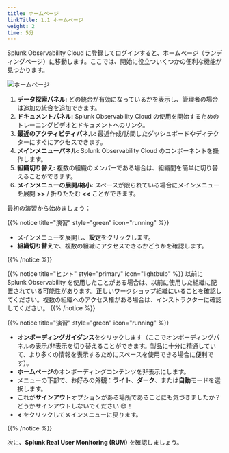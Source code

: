 ```yaml
---
title: ホームページ
linkTitle: 1.1 ホームページ
weight: 2
time: 5分
---
```


Splunk Observability Cloud に登録してログインすると、ホームページ（ランディングページ）に移動します。ここでは、開始に役立ついくつかの便利な機能が見つかります。

![ホームページ](../images/home-screen.png)

1. **データ探索パネル:** どの統合が有効になっているかを表示し、管理者の場合は追加の統合を追加できます。
2. **ドキュメントパネル:** Splunk Observability Cloud の使用を開始するためのトレーニングビデオとドキュメントへのリンク。
3. **最近のアクティビティパネル:** 最近作成/訪問したダッシュボードやディテクターにすぐにアクセスできます。
4. **メインメニューパネル:** Splunk Observability Cloud のコンポーネントを操作します。
5. **組織切り替え:** 複数の組織のメンバーである場合は、組織間を簡単に切り替えることができます。
6. **メインメニューの展開/縮小:** スペースが限られている場合にメインメニューを展開 **>>** / 折りたたむ **<<** ことができます。

最初の演習から始めましょう：

{{% notice title="演習" style="green" icon="running" %}}

- メインメニューを展開し、**設定**をクリックします。
- **組織切り替え**で、複数の組織にアクセスできるかどうかを確認します。

{{% /notice %}}

{{% notice title="ヒント" style="primary"  icon="lightbulb" %}}
以前に Splunk Observability を使用したことがある場合は、以前に使用した組織に配置されている可能性があります。正しいワークショップ組織にいることを確認してください。複数の組織へのアクセス権がある場合は、インストラクターに確認してください。
{{% /notice %}}

{{% notice title="演習" style="green" icon="running" %}}

- **オンボーディングガイダンス**をクリックします（ここでオンボーディングパネルの表示/非表示を切り替えることができます。製品に十分に精通していて、より多くの情報を表示するためにスペースを使用できる場合に便利です）。
- **ホームページ**のオンボーディングコンテンツを非表示にします。
- メニューの下部で、お好みの外観：**ライト**、**ダーク**、または**自動**モードを選択します。
- これが**サインアウト**オプションがある場所であることにも気づきましたか？どうかサインアウトしないでください 😊！
- **<** をクリックしてメインメニューに戻ります。

{{% /notice %}}

次に、**Splunk Real User Monitoring (RUM)** を確認しましょう。

